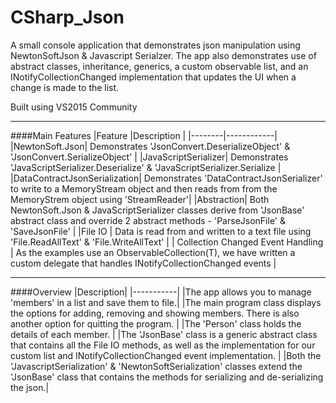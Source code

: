# CSharp_Json
A small console application that demonstrates json manipulation using NewtonSoftJson & Javascript Serialzer. The app also demonstrates use of abstract classes, inheritance, generics, a custom observable list, and an INotifyCollectionChanged implementation that updates the UI when a change is made to the list.

Built using VS2015 Community

---
####Main Features
|Feature |Description |
|--------|------------|
|NewtonSoft.Json| Demonstrates 'JsonConvert.DeserializeObject' & 'JsonConvert.SerializeObject' |
|JavaScriptSerializer| Demonstrates 'JavaScriptSerializer.Deserialize' & 'JavaScriptSerializer.Serialize |
|DataContractJsonSerialization| Demonstrates 'DataContractJsonSerializer' to write to a MemoryStream object and then reads from from the MemoryStrem object using 'StreamReader'|
|Abstraction| Both NewtonSoft.Json & JavaScriptSerializer classes derive from 'JsonBase' abstract class and override 2 abstract methods - 'ParseJsonFile' & 'SaveJsonFile' |
|File IO | Data is read from and written to a text file using 'File.ReadAllText' & 'File.WriteAllText' |
| Collection Changed Event Handling | As the examples use an ObservableCollection(T), we have written a custom delegate that handles INotifyCollectionChanged events |

---

####Overview
|Description|
|-----------|
|The app allows you to manage 'members' in a list and save them to file.|
|The main program class displays the options for adding, removing and showing members. There is also another option for quitting the program. |
|The 'Person' class holds the details of each member. |
|The 'JsonBase' class is a generic abstract class that contains all the File IO methods, as well as the implementation for our custom list and INotifyCollectionChanged event implementation. |
|Both the 'JavascriptSerialization' & 'NewtonSoftSerialization' classes extend the 'JsonBase' class that contains the methods for serializing and de-serializing the json.|

